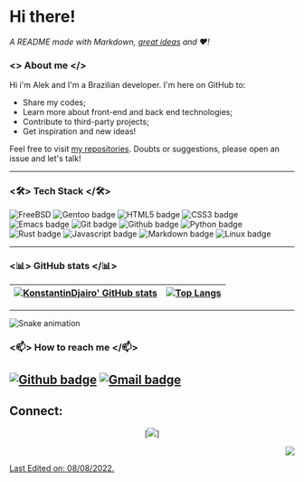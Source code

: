 
# Hi there!
 
*A README made with Markdown, [great ideas](https://github.com/KonstantinDjairo) and ♥️!*

### <> About me </>

Hi i'm Alek and I'm a Brazilian developer. I'm here on GitHub to:
- Share my codes;
- Learn more about front-end and back end technologies;
- Contribute to third-party projects;
- Get inspiration and new ideas!

Feel free to visit [my repositories](https://github.com/KonstantinDjairo?tab=repositories). Doubts or suggestions, please open an issue and let's talk!

---

### <🛠> Tech Stack </🛠>

![FreeBSD](https://img.shields.io/badge/-FreeBSD-%23870000?style=for-the-badge&logo=freebsd&logoColor=white) ![Gentoo badge](https://img.shields.io/badge/Gentoo-993399?style=for-the-badge&logo=gentoo&logoColor=black) ![HTML5 badge](https://img.shields.io/badge/HTML5-E34F26?style=for-the-badge&logo=html5&logoColor=white) ![CSS3 badge](https://img.shields.io/badge/CSS3-1572B6?style=for-the-badge&logo=css3&logoColor=white) ![Emacs badge](https://img.shields.io/badge/emacs-000000?style=for-the-badge&logo=GNUemacs) ![Git badge](https://img.shields.io/badge/GIT-F05032?style=for-the-badge&logo=git&logoColor=white) ![Github badge](https://img.shields.io/badge/GitHub-100000?style=for-the-badge&logo=github&logoColor=white) ![Python badge](https://img.shields.io/badge/Python-000000?style=for-the-badge&logo=python) ![Rust badge](https://img.shields.io/badge/Rust-000000?style=for-the-badge&logo=rust) ![Javascript badge](https://img.shields.io/badge/javascript-000000?style=for-the-badge&logo=javascript)  ![Markdown badge](https://img.shields.io/badge/Markdown-000000?style=for-the-badge&logo=markdown&logoColor=white) ![Linux badge](https://img.shields.io/badge/Linux-FCC624?style=for-the-badge&logo=linux&logoColor=black)

---

### <📊> GitHub stats </📊>


[![KonstantinDjairo' GitHub stats](https://github-readme-stats.vercel.app/api?username=KonstantinDjairo&show_icons=true&theme=dark&text_color=fff&border_color=79ff97&hide_title=true)](https://github.com/KonstantinDjairo) | [![Top Langs](https://github-readme-stats.vercel.app/api/top-langs/?username=KonstantinDjairo&theme=dark&text_color=fff&border_color=79ff97&layout=compact)](https://github.com/KonstantinDjairo) 
| ----------- | ------------ |
---

![Snake animation](https://github.com/KonstantinDjairo/KonstantinDjairo/blob/output/github-contribution-grid-snake.svg)

### <📫> How to reach me </📫>

[![Github badge](https://img.shields.io/badge/KonstantinDjairo-100000?style=for-the-badge&logo=github&logoColor=white)](https://github.com/KonstantinDjairo) [![Gmail badge](https://img.shields.io/badge/kisanHorini@protonmail.com-c5221f?style=for-the-badge&logo=protonmail&logoColor=white)](mailto:kisanHorini@protonmail.com)
------
## Connect:
<p align = "center">
[<a href="https://freestading-binary.github.io/"><img src ="https://img.shields.io/badge/website-%23.svg?&style=for-the-badge&logo=www&logoColor=white%22&color=black"/>]
<p align = "right">
<a href=https://freebsd.org> <img src="https://www.freebsd.org/gifs/freebsd_3.gif"/>
   <p align="left"> Last Edited on: 08/08/2022.
